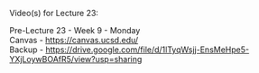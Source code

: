 Video(s) for Lecture 23:

Pre-Lecture 23 - Week 9 - Monday  
Canvas - https://canvas.ucsd.edu/  
Backup - https://drive.google.com/file/d/1lTyqWsjj-EnsMeHpe5-YXjLoywBOAfR5/view?usp=sharing